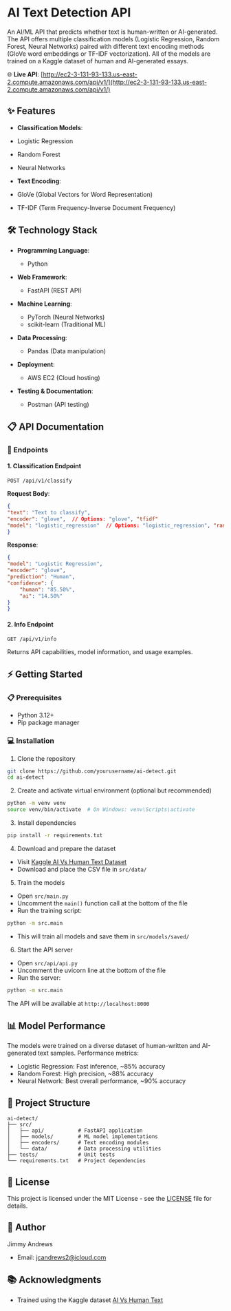 # AI Text Detection API

An AI/ML API that predicts whether text is human-written or AI-generated. The API offers multiple classification models (Logistic Regression, Random Forest, Neural Networks) paired with different text encoding methods (GloVe word embeddings or TF-IDF vectorization). All of the models are trained on a Kaggle dataset of human and AI-generated essays.

🌐 **Live API**: [http://ec2-3-131-93-133.us-east-2.compute.amazonaws.com/api/v1/](http://ec2-3-131-93-133.us-east-2.compute.amazonaws.com/api/v1/)

## ✨ Features

- **Classification Models**:
- Logistic Regression
- Random Forest
- Neural Networks

- **Text Encoding**:
- GloVe (Global Vectors for Word Representation)
- TF-IDF (Term Frequency-Inverse Document Frequency)

## 🛠️ Technology Stack

- **Programming Language**:
  - Python

- **Web Framework**:
  - FastAPI (REST API)

- **Machine Learning**:
  - PyTorch (Neural Networks)
  - scikit-learn (Traditional ML)

- **Data Processing**:
  - Pandas (Data manipulation)

- **Deployment**:
  - AWS EC2 (Cloud hosting)

- **Testing & Documentation**:
  - Postman (API testing)

## 📋 API Documentation

### 🔌 Endpoints

#### 1. Classification Endpoint
```http
POST /api/v1/classify
```

**Request Body**:
```json
{
"text": "Text to classify",
"encoder": "glove",  // Options: "glove", "tfidf"
"model": "logistic_regression"  // Options: "logistic_regression", "random_forest", "neural_network"
}
```

**Response**:
```json
{
"model": "Logistic Regression",
"encoder": "glove",
"prediction": "Human",
"confidence": {
    "human": "85.50%",
    "ai": "14.50%"
}
}
```

#### 2. Info Endpoint
```http
GET /api/v1/info
```
Returns API capabilities, model information, and usage examples.

## ⚡ Getting Started

### 📋 Prerequisites
- Python 3.12+
- Pip package manager

### 💻 Installation

1. Clone the repository
```bash
git clone https://github.com/yourusername/ai-detect.git
cd ai-detect
```

2. Create and activate virtual environment (optional but recommended)
```bash
python -m venv venv
source venv/bin/activate  # On Windows: venv\Scripts\activate
```

3. Install dependencies
```bash
pip install -r requirements.txt
```

4. Download and prepare the dataset
- Visit [Kaggle AI Vs Human Text Dataset](https://www.kaggle.com/datasets/shanegerami/ai-vs-human-text)
- Download and place the CSV file in `src/data/`

5. Train the models
- Open `src/main.py`
- Uncomment the `main()` function call at the bottom of the file
- Run the training script:
```bash
python -m src.main
```
- This will train all models and save them in `src/models/saved/`

6. Start the API server
- Open `src/api/api.py`
- Uncomment the uvicorn line at the bottom of the file
- Run the server:
```bash
python -m src.main
```

The API will be available at `http://localhost:8000`

## 📊 Model Performance

The models were trained on a diverse dataset of human-written and AI-generated text samples. Performance metrics:

- Logistic Regression: Fast inference, ~85% accuracy
- Random Forest: High precision, ~88% accuracy
- Neural Network: Best overall performance, ~90% accuracy

## 📁 Project Structure

```
ai-detect/
├── src/
│   ├── api/           # FastAPI application
│   ├── models/        # ML model implementations
│   ├── encoders/      # Text encoding modules
│   └── data/          # Data processing utilities
├── tests/             # Unit tests
└── requirements.txt   # Project dependencies
```

## 📄 License

This project is licensed under the MIT License - see the [LICENSE](LICENSE) file for details.

## 👤 Author

Jimmy Andrews
- Email: jcandrews2@icloud.com

## 📚 Acknowledgments

- Trained using the Kaggle dataset [AI Vs Human Text](https://www.kaggle.com/datasets/shanegerami/ai-vs-human-text)